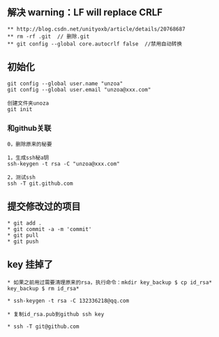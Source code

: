 ## 解决 warning：LF will replace CRLF

	** http://blog.csdn.net/unityoxb/article/details/20768687
	** rm -rf .git  // 删除.git
	** git config --global core.autocrlf false  //禁用自动转换

## 初始化

	git config --global user.name "unzoa"
	git config --global user.email "unzoa@xxx.com"

	创建文件夹unoza
	git init

###  和github关联

	0，删除原来的秘要

	1，生成ssh秘a钥
	ssh-keygen -t rsa -C "unzoa@xxx.com"

	2，测试ssh
	ssh -T git.github.com

## 提交修改过的项目

	* git add .    
	* git commit -a -m 'commit'   
	* git pull 
	* git push

## key 挂掉了

	* 如果之前用过需要清理原来的rsa，执行命令：mkdir key_backup $ cp id_rsa* key_backup $ rm id_rsa*

	* ssh-keygen -t rsa -C 132336218@qq.com

	* 复制id_rsa.pub到github ssh key

	* ssh -T git@github.com